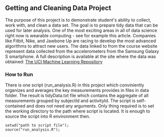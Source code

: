 ## Getting and Cleaning Data Project

The purpose of this project is to demonstrate student's ability to collect, work with, and clean a data set. The goal is to prepare tidy data that can be used for later analysis.
One of the most exciting areas in all of data science right now is wearable computing - see for example this article. Companies like Fitbit, Nike, and Jawbone Up are racing to develop the most advanced algorithms to attract new users. The data linked to from the course website represent data collected from the accelerometers from the Samsung Galaxy S smartphone. A full description is available at the site where the data was obtained: [The UCI Machine Learning Repository](http://archive.ics.uci.edu/ml/datasets/Human+Activity+Recognition+Using+Smartphones)

### How to Run

There is one script (run_analysis.R) in this project which conviniently organizes and averages the key measurements provides in files in data folder. The result is tidyData.txt file which contains the aggregate of all measurements grouped by subjectId and activityId.
The script is self-contained and does not need any arguments. Only thing required is to set the working directory to the path where script is located. It is enough to source the script into R environment then.
```
setwd("path to script file");
source("run_analysis.R");
```
